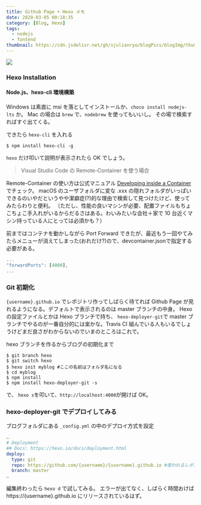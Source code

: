 ```yaml
---
title: Github Page + Hexo メモ
date: 2020-03-05 00:18:35
category: [Blog, Hexo]
tags:
  - nodejs
  - fontend
thumbnail: https://cdn.jsdelivr.net/gh/sjulianryo/blogPics/blogImg/thumb-2-hexo.jpg
---
```

![](https://cdn.jsdelivr.net/gh/sjulianryo/blogPics/blogImg/thumb-2-hexo.jpg)

### Hexo Installation
#### Node.js、hexo-cli 環境構築
Windows は素直に msi を落としてインストールか、`choco install nodejs-lts` か。
Mac の場合は `brew` で、`nodebrew` を使ってもいいし。
その場で検索すればすぐ出てくる。

できたら `hexo-cli` を入れる

```shell command-line
$ npm install hexo-cli -g
```

`hexo` だけ叩いて説明が表示されたら OK でしょう。

> Visual Studio Code の Remote-Container を使う場合

Remote-Container の使い方は公式マニュアル [Developing inside a Container](https://code.visualstudio.com/docs/remote/containers) でチェック。
macOS のユーザフォルダに変な .xxx の隠れフォルダがいっぱいできるのいやだというやや潔癖症(?)的な理由で検索して見つけたけど、使ってみたらわりと便利。
（ただし、性能の良いマシンが必要、配置ファイルもちょこちょこ手入れがいるからだるさはある。わいみたいな会社＋家で 10 台近くマシン持っている人にとっては必須かも？）

前まではコンテナを動かしながら Port Forward できたが、最近もう一回やてみたらメニューが消えてしまった(おれだけ?)ので、devcontainer.jsonで指定する必要がある。

```js devcontainer.json
...
"forwardPorts": [4000],
...
```

### Git 初期化
`{username}.github.io` でレポジトリ作ってしばらく待てれば Github Page が見れるようになる。デフォルトで表示されるのは master ブランチの中身。
Hexo の設定ファイルとかは Hexo ブランチで持ち、 `hexo-deployer-git`で master ブランチでやるのが一番自分的には楽かな。Travis CI 組んでいる人もいるでしょうけどまだ良さがわからないのでいまのところはこれで。

hexo ブランチを作るからブログの初期化まで

```shell command-line
$ git branch hexo
$ git switch hexo
$ hexo init myblog #ここの名前はフォルダ名になる
$ cd myblog
$ npm install
$ npm install hexo-deployer-git -s
```

で、 `hexo s`を叩いて、`http://localhost:4000`が開けば OK。

### hexo-deployer-git でデプロイしてみる
ブログフォルダにある `_config.yml` の中のデプロイ方式を設定

```yml _config.yml
…
# Deployment
## Docs: https://hexo.io/docs/deployment.html
deploy:
  type: git
  repo: https://github.com/{username}/{username}.github.io #使われるレポジトリ
  branch: master
…
```
編集終わったら `hexo d` で試してみる。
エラーが出てなく、しばらく時間おけば https://{username}.github.io にリリースされているはず。